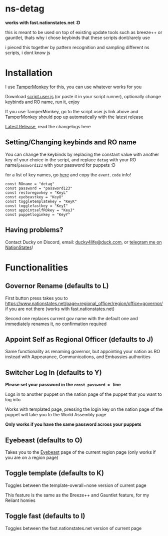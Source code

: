 # ns-detag
**works with fast.nationstates.net :D**

this is meant to be used on top of existing update tools such as breeze++ or gauntlet, thats why i chose keybinds that these scripts dont/rarely use

i pieced this together by pattern recognition and sampling different ns scripts, i dont know js

# Installation
I use [TamperMonkey](https://www.tampermonkey.net/) for this, you can use whatever works for you

Download [script.user.js](https://github.com/ducky4life/ns-detag/raw/main/script.user.js) (or paste it in your script runner), optionally change keybinds and RO name, run it, enjoy

If you use TamperMonkey, go to the script.user.js link above and TamperMonkey should pop up automatically with the latest release

[Latest Release](https://github.com/ducky4life/ns-detag/releases/latest), read the changelogs here

## Setting/Changing keybinds and RO name

You can change the keybinds by replacing the constant value with another key of your choice in the script, and replace `detag` with your RO name/`password123` with your password for puppets :D

for a list of key names, go [here](https://www.toptal.com/developers/keycode) and copy the `event.code` info!

```
const ROname = "detag"
const password = "password123"
const restoregovkey = "KeyL"
const eyebeastkey = "KeyO"
const toggletemplatekey = "KeyK"
const togglefastkey = "KeyI"
const appointselfROkey = "KeyJ"
const puppetloginkey = "KeyY"
```

## Having problems?

Contact Ducky on Discord, email: ducky4life@duck.com, or [telegram me on NationStates](https://www.nationstates.net/page=compose_telegram?tgto=ducky)!

# Functionalities

## Governor Rename (defaults to L)

First button press takes you to https://www.nationstates.net/page=regional_officer/region/office=governor/ if you are not there (works with fast.nationstates.net)
 
Second one replaces current gov name with the default one and immediately renames it, no confirmation required

## Appoint Self as Regional Officer (defaults to J)

Same functionality as renaming governor, but appointing your nation as RO instead with Appearance, Communications, and Embassies authorities

## Switcher Log In (defaults to Y)

**Please set your password in the `const password = ` line**

Logs in to another puppet on the nation page of the puppet that you want to log into

Works with templated page, pressing the login key on the nation page of the puppet will take you to the World Assembly page

**Only works if you have the same password across your puppets**

## Eyebeast (defaults to O)

Takes you to the [Eyebeast](https://eyebeast.calref.ca) page of the current region page (only works if you are on a region page)

## Toggle template (defaults to K)

Toggles between the template-overall=none version of current page

This feature is the same as the Breeze++ and Gauntlet feature, for my Reliant homies

## Toggle fast (defaults to I)

Toggles between the fast.nationstates.net version of current page
